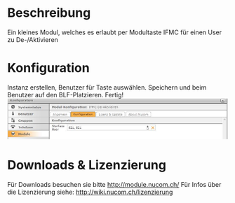 <!-- TITLE: IFMC De/Aktivieren -->
# Beschreibung
Ein kleines Modul, welches es erlaubt per Modultaste IFMC für einen User zu De-/Aktivieren
# Konfiguration
Instanz erstellen, Benutzer für Taste auswählen.
Speichern und beim Benutzer auf den BLF-Platzieren.
Fertig!
![1](/uploads/ifmc-de-aktivieren/1.jpg "1")
# Downloads & Lizenzierung
Für Downloads besuchen sie bitte http://module.nucom.ch/
Für Infos über die Lizenzierung siehe: http://wiki.nucom.ch/lizenzierung
